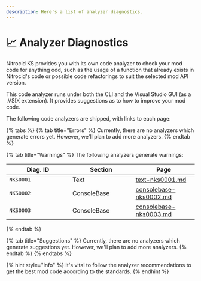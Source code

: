 ```yaml
---
description: Here's a list of analyzer diagnostics.
---
```


# 📈 Analyzer Diagnostics

Nitrocid KS provides you with its own code analyzer to check your mod code for anything odd, such as the usage of a function that already exists in Nitrocid's code or possible code refactorings to suit the selected mod API version.

This code analyzer runs under both the CLI and the Visual Studio GUI (as a .VSIX extension). It provides suggestions as to how to improve your mod code.

The following code analyzers are shipped, with links to each page:

{% tabs %}
{% tab title="Errors" %}
Currently, there are no analyzers which generate errors yet. However, we'll plan to add more analyzers.
{% endtab %}

{% tab title="Warnings" %}
The following analyzers generate warnings:

<table><thead><tr><th width="153">Diag. ID</th><th width="153">Section</th><th data-type="content-ref">Page</th></tr></thead><tbody><tr><td><code>NKS0001</code></td><td>Text</td><td><a href="text-nks0001.md">text-nks0001.md</a></td></tr><tr><td><code>NKS0002</code></td><td>ConsoleBase</td><td><a href="consolebase-nks0002.md">consolebase-nks0002.md</a></td></tr><tr><td><code>NKS0003</code></td><td>ConsoleBase</td><td><a href="consolebase-nks0003.md">consolebase-nks0003.md</a></td></tr></tbody></table>
{% endtab %}

{% tab title="Suggestions" %}
Currently, there are no analyzers which generate suggestions yet. However, we'll plan to add more analyzers.
{% endtab %}
{% endtabs %}

{% hint style="info" %}
It's vital to follow the analyzer recommendations to get the best mod code according to the standards.
{% endhint %}
